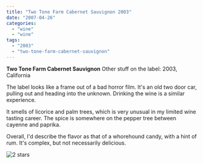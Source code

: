 ```yaml
---
title: "Two Tone Farm Cabernet Sauvignon 2003"
date: "2007-04-26"
categories: 
  - "wine"
  - "wine"
tags: 
  - "2003"
  - "two-tone-farm-cabernet-sauvignon"
---
```


**Two Tone Farm Cabernet Sauvignon** Other stuff on the label: 2003, California

The label looks like a frame out of a bad horror film. It's an old two door car, pulling out and heading into the unknown. Drinking the wine is a similar experience.

It smells of licorice and palm trees, which is very unusual in my limited wine tasting career. The spice is somewhere on the pepper tree between cayenne and paprika.

Overall, I'd describe the flavor as that of a whorehound candy, with a hint of rum. It's complex, but not necessarily delicious.

![2 stars](http://www.rebeccagomezfarrell.com/wp-content/uploads/2009/02/rating_chicken11.gif "rating_chicken11")
